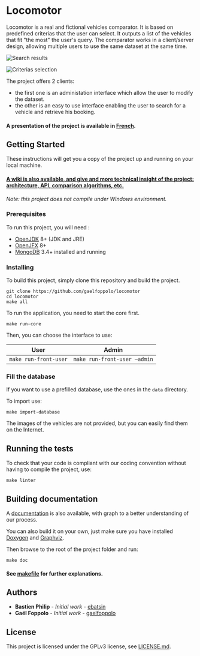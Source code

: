 # Locomotor

Locomotor is a real and fictional vehicles comparator. It is based on predefined criterias that the user can select. It outputs a list of the vehicles that fit "the most" the user's query. The comparator works in a client/server design, allowing multiple users to use the same dataset at the same time.

![Search results](https://raw.githubusercontent.com/gaelfoppolo/locomotor/master/screenshort_results.png)

![Criterias selection](https://raw.githubusercontent.com/gaelfoppolo/locomotor/master/screenshort_selection.png)

The project offers 2 clients: 

- the first one is an administation interface which allow the user to modify the dataset.
- the other is an easy to use interface enabling the user to search for a vehicle and retrieve his booking.

#### A presentation of the project is available in [French](http://gaelfoppolo.github.io/locomotor/presentation/).

## Getting Started

These instructions will get you a copy of the project up and running on your local machine.

#### [A wiki is also available, and give and more technical insight of the project: architecture, API, comparison algorithms, etc.](https://github.com/gaelfoppolo/locomotor/wiki)

*Note: this project does not compile under Windows environment.*

### Prerequisites

To run this project, you will need :

- [OpenJDK](http://openjdk.java.net/) 8+ (JDK and JRE)
- [OpenJFX](https://wiki.openjdk.java.net/display/OpenJFX/Main) 8+
- [MongoDB](https://www.mongodb.com/) 3.4+ installed and running

### Installing

To build this project, simply clone this repository and build the project.

```shell
git clone https://github.com/gaelfoppolo/locomotor
cd locomotor
make all
```

To run the application, you need to start the core first.

```shell
make run-core
```

Then, you can choose the interface to use:

|         User          |            Admin             |
| :-------------------: | :--------------------------: |
| `make run-front-user` | `make run-front-user —admin` |

### Fill the database

If you want to use a prefilled database, use the ones in the `data` directory.

To import use:

```shell
make import-database
```

The images of the vehicles are not provided, but you can easily find them on the Internet.

## Running the tests

To check that your code is compliant with our coding convention without having to compile the project, use:

```shell
make linter
```

## Building documentation

A [documentation](http://gaelfoppolo.github.io/locomotor/) is also available, with graph to a better understanding of our process.

You can also build it on your own, just make sure you have installed [Doxygen](http://www.stack.nl/%7Edimitri/doxygen/) and [Graphviz](http://www.graphviz.org/).

Then browse to the root of the project folder and run:

```shell
make doc
```

#### See [makefile](https://github.com/gaelfoppolo/locomotor/blob/master/makefile) for further explanations.

## Authors

* **Bastien Philip** - *Initial work* - [ebatsin](https://github.com/ebatsin)
* **Gaël Foppolo** - *Initial work* - [gaelfoppolo](https://github.com/gaelfoppolo)

## License

This project is licensed under the GPLv3 license, see [LICENSE.md](https://raw.githubusercontent.com/gaelfoppolo/locomotor/master/LICENSE.md).